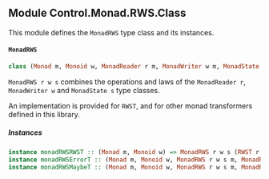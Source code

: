 ## Module Control.Monad.RWS.Class

This module defines the `MonadRWS` type class and its instances.

#### `MonadRWS`

``` purescript
class (Monad m, Monoid w, MonadReader r m, MonadWriter w m, MonadState s m) <= MonadRWS r w s m
```

`MonadRWS r w s` combines the operations and laws of the `MonadReader r`, 
`MonadWriter w` and `MonadState s` type classes.

An implementation is provided for `RWST`, and for other monad transformers
defined in this library.

##### Instances
``` purescript
instance monadRWSRWST :: (Monad m, Monoid w) => MonadRWS r w s (RWST r w s m)
instance monadRWSErrorT :: (Monad m, Monoid w, MonadRWS r w s m, MonadReader r m, MonadWriter w m, MonadState s m) => MonadRWS r w s (ErrorT e m)
instance monadRWSMaybeT :: (Monad m, Monoid w, MonadRWS r w s m, MonadReader r m, MonadWriter w m, MonadState s m) => MonadRWS r w s (MaybeT m)
```


